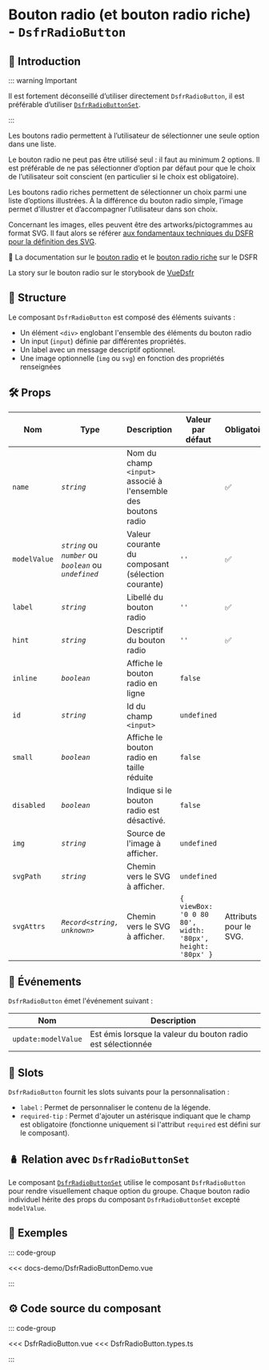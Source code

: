 # Bouton radio (et bouton radio riche) - `DsfrRadioButton`

## 🌟 Introduction

::: warning Important

Il est fortement déconseillé d’utiliser directement `DsfrRadioButton`, il est préférable d’utiliser [`DsfrRadioButtonSet`](/composants/DsfrRadioButtonSet).

:::

Les boutons radio permettent à l’utilisateur de sélectionner une seule option dans une liste.

Le bouton radio ne peut pas être utilisé seul : il faut au minimum 2 options. Il est préférable de ne pas sélectionner d’option par défaut pour que le choix de l’utilisateur soit conscient (en particulier si le choix est obligatoire).

Les boutons radio riches permettent de sélectionner un choix parmi une liste d’options illustrées. À la différence du bouton radio simple, l’image permet d’illustrer et d’accompagner l’utilisateur dans son choix.

Concernant les images, elles peuvent être des artworks/pictogrammes au format SVG. Il faut alors se référer [aux fondamentaux techniques du DSFR pour la définition des SVG](https://www.systeme-de-design.gouv.fr/elements-d-interface/fondamentaux-techniques/pictogramme).

🏅 La documentation sur le [bouton radio](https://www.systeme-de-design.gouv.fr/elements-d-interface/composants/bouton-radio) et le [bouton radio riche](https://www.systeme-de-design.gouv.fr/elements-d-interface/composants/bouton-radio-riche) sur le DSFR

<VIcon name="vi-file-type-storybook" /> La story sur le bouton radio sur le storybook de [VueDsfr](https://storybook.vue-ds.fr/?path=/docs/composants-dsfrradiobutton--docs)

## 📐 Structure

Le composant `DsfrRadioButton` est composé des éléments suivants :

- Un élément `<div>` englobant l'ensemble des éléments du bouton radio
- Un input (`input`) définie par différentes propriétés.
- Un label avec un message descriptif optionnel.
- Une image optionnelle (`img` ou `svg`) en fonction des propriétés renseignées

## 🛠️ Props

| Nom          | Type                                                     | Description                                                   | Valeur par défaut                                         | Obligatoire            |
|--------------|----------------------------------------------------------|---------------------------------------------------------------|-----------------------------------------------------------|------------------------|
| `name`       | *`string`*                                               | Nom du champ `<input>` associé à l'ensemble des boutons radio |                                                           | ✅                      |
| `modelValue` | *`string`* ou *`number`* ou *`boolean`* ou *`undefined`* | Valeur courante du composant (sélection courante)             | `''`                                                      | ✅                      |
| `label`      | *`string`*                                               | Libellé du bouton radio                                       | `''`                                                      | ✅                      |
| `hint`       | *`string`*                                               | Descriptif du bouton radio                                    | `''`                                                      | ✅                      |
| `inline`     | *`boolean`*                                              | Affiche le bouton radio en ligne                              | `false`                                                   |                        |
| `id`         | *`string`*                                               | Id du champ `<input>`                                         | `undefined`                                               |                        |
| `small`      | *`boolean`*                                              | Affiche le bouton radio en taille réduite                     | `false`                                                   |                        |
| `disabled`   | *`boolean`*                                              | Indique si le bouton radio est désactivé.                     | `false`                                                   |                        |
| `img`        | *`string`*                                               | Source de l'image à afficher.                                 | `undefined`                                               |                        |
| `svgPath`    | *`string`*                                               | Chemin vers le SVG à afficher.                                | `undefined`                                               |                        |
| `svgAttrs`   | *`Record<string, unknown>`*                              | Chemin vers le SVG à afficher.                                | `{ viewBox: '0 0 80 80', width: '80px', height: '80px' }` | Attributs pour le SVG. |

## 📡 Événements

`DsfrRadioButton` émet l'événement suivant :

| Nom                 | Description                                                 |
|---------------------|-------------------------------------------------------------|
| `update:modelValue` | Est émis lorsque la valeur du bouton radio est sélectionnée |

## 🧩 Slots

`DsfrRadioButton` fournit les slots suivants pour la personnalisation :

- `label` : Permet de personnaliser le contenu de la légende.
- `required-tip` : Permet d'ajouter un astérisque indiquant que le champ est obligatoire (fonctionne uniquement si l'attribut `required` est défini sur le composant).

## 🪆 Relation avec `DsfrRadioButtonSet`

Le composant [`DsfrRadioButtonSet`](./DsfrRadioButtonSet.md) utilise le composant `DsfrRadioButton` pour rendre visuellement chaque option du groupe. Chaque bouton radio individuel hérite des props du composant `DsfrRadioButtonSet` excepté `modelValue`.

## 📝 Exemples

::: code-group

<Story data-title="Démo" min-h="300px">
  <DsfrRadioButtonDemo />
</Story>

<<< docs-demo/DsfrRadioButtonDemo.vue

:::

## ⚙️ Code source du composant

::: code-group

<<< DsfrRadioButton.vue
<<< DsfrRadioButton.types.ts

:::

<script setup>
import DsfrRadioButtonDemo from './docs-demo/DsfrRadioButtonDemo.vue'
</script>
